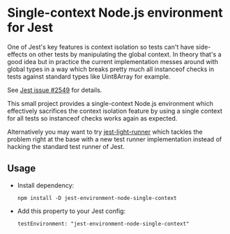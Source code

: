 Single-context Node.js environment for Jest
===========================================

One of Jest's key features is context isolation so tests can't have side-effects on other tests by manipulating the global context. In theory that's a good idea but in practice the current implementation messes around with global types in a way which breaks pretty much all instanceof checks in tests against standard types like Uint8Array for example.

See [Jest issue #2549](https://github.com/facebook/jest/issues/2549) for details.

This small project provides a single-context Node.js environment which effectively sacrifices the context isolation feature by using a single context for all tests so instanceof checks works again as expected.

Alternatively you may want to try [jest-light-runner] which tackles the problem right at the base with a new test runner implementation instead of hacking the standard test runner of Jest.


Usage
-----

* Install dependency:

    ```
    npm install -D jest-environment-node-single-context
    ```

* Add this property to your Jest config:

    ```
    testEnvironment: "jest-environment-node-single-context"
    ```

[jest-light-runner]: https://www.npmjs.com/package/jest-light-runner
